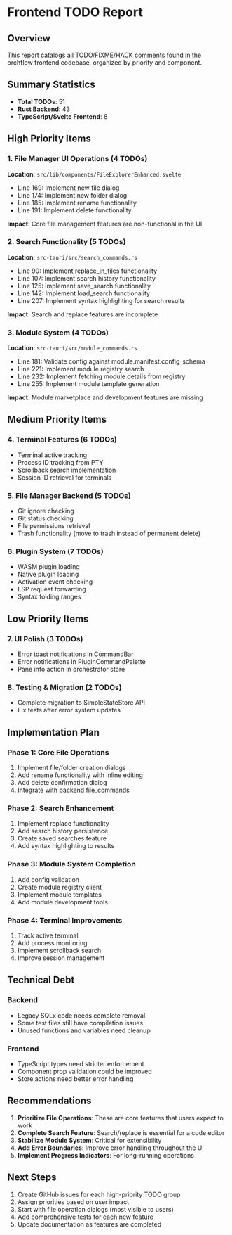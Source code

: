 # Frontend TODO Report

## Overview
This report catalogs all TODO/FIXME/HACK comments found in the orchflow frontend codebase, organized by priority and component.

## Summary Statistics
- **Total TODOs**: 51
- **Rust Backend**: 43
- **TypeScript/Svelte Frontend**: 8

## High Priority Items

### 1. File Manager UI Operations (4 TODOs)
**Location**: `src/lib/components/FileExplorerEnhanced.svelte`
- Line 169: Implement new file dialog
- Line 174: Implement new folder dialog  
- Line 185: Implement rename functionality
- Line 191: Implement delete functionality

**Impact**: Core file management features are non-functional in the UI

### 2. Search Functionality (5 TODOs)
**Location**: `src-tauri/src/search_commands.rs`
- Line 90: Implement replace_in_files functionality
- Line 107: Implement search history functionality
- Line 125: Implement save_search functionality
- Line 142: Implement load_search functionality
- Line 207: Implement syntax highlighting for search results

**Impact**: Search and replace features are incomplete

### 3. Module System (4 TODOs)
**Location**: `src-tauri/src/module_commands.rs`
- Line 181: Validate config against module.manifest.config_schema
- Line 221: Implement module registry search
- Line 232: Implement fetching module details from registry
- Line 255: Implement module template generation

**Impact**: Module marketplace and development features are missing

## Medium Priority Items

### 4. Terminal Features (6 TODOs)
- Terminal active tracking
- Process ID tracking from PTY
- Scrollback search implementation
- Session ID retrieval for terminals

### 5. File Manager Backend (5 TODOs)
- Git ignore checking
- Git status checking
- File permissions retrieval
- Trash functionality (move to trash instead of permanent delete)

### 6. Plugin System (7 TODOs)
- WASM plugin loading
- Native plugin loading
- Activation event checking
- LSP request forwarding
- Syntax folding ranges

## Low Priority Items

### 7. UI Polish (3 TODOs)
- Error toast notifications in CommandBar
- Error notifications in PluginCommandPalette
- Pane info action in orchestrator store

### 8. Testing & Migration (2 TODOs)
- Complete migration to SimpleStateStore API
- Fix tests after error system updates

## Implementation Plan

### Phase 1: Core File Operations
1. Implement file/folder creation dialogs
2. Add rename functionality with inline editing
3. Add delete confirmation dialog
4. Integrate with backend file_commands

### Phase 2: Search Enhancement
1. Implement replace functionality
2. Add search history persistence
3. Create saved searches feature
4. Add syntax highlighting to results

### Phase 3: Module System Completion
1. Add config validation
2. Create module registry client
3. Implement module templates
4. Add module development tools

### Phase 4: Terminal Improvements
1. Track active terminal
2. Add process monitoring
3. Implement scrollback search
4. Improve session management

## Technical Debt

### Backend
- Legacy SQLx code needs complete removal
- Some test files still have compilation issues
- Unused functions and variables need cleanup

### Frontend
- TypeScript types need stricter enforcement
- Component prop validation could be improved
- Store actions need better error handling

## Recommendations

1. **Prioritize File Operations**: These are core features that users expect to work
2. **Complete Search Feature**: Search/replace is essential for a code editor
3. **Stabilize Module System**: Critical for extensibility
4. **Add Error Boundaries**: Improve error handling throughout the UI
5. **Implement Progress Indicators**: For long-running operations

## Next Steps

1. Create GitHub issues for each high-priority TODO group
2. Assign priorities based on user impact
3. Start with file operation dialogs (most visible to users)
4. Add comprehensive tests for each new feature
5. Update documentation as features are completed